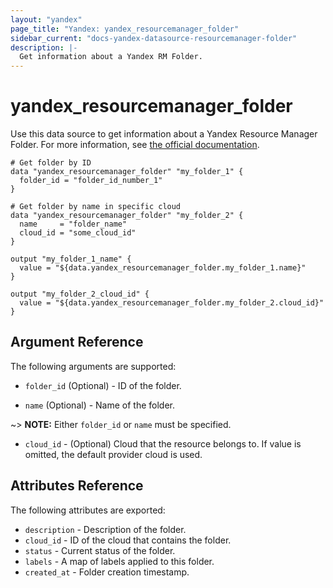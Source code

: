 ```yaml
---
layout: "yandex"
page_title: "Yandex: yandex_resourcemanager_folder"
sidebar_current: "docs-yandex-datasource-resourcemanager-folder"
description: |-
  Get information about a Yandex RM Folder.
---
```


# yandex\_resourcemanager\_folder

Use this data source to get information about a Yandex Resource Manager Folder. For more information, see
[the official documentation](https://cloud.yandex.ru/docs/resource-manager/concepts/resources-hierarchy#folder).

```hcl
# Get folder by ID
data "yandex_resourcemanager_folder" "my_folder_1" {
  folder_id = "folder_id_number_1"
}

# Get folder by name in specific cloud
data "yandex_resourcemanager_folder" "my_folder_2" {
  name     = "folder_name"
  cloud_id = "some_cloud_id"
}

output "my_folder_1_name" {
  value = "${data.yandex_resourcemanager_folder.my_folder_1.name}"
}

output "my_folder_2_cloud_id" {
  value = "${data.yandex_resourcemanager_folder.my_folder_2.cloud_id}"
}

```

## Argument Reference

The following arguments are supported:

* `folder_id` (Optional) - ID of the folder.

* `name` (Optional) - Name of the folder.

~> **NOTE:** Either `folder_id` or `name` must be specified.

* `cloud_id` - (Optional) Cloud that the resource belongs to. If value is omitted, the default provider cloud is used.

## Attributes Reference

The following attributes are exported:

* `description` - Description of the folder.
* `cloud_id` - ID of the cloud that contains the folder.
* `status` - Current status of the folder.
* `labels` - A map of labels applied to this folder.
* `created_at` - Folder creation timestamp.

[Folder]: https://cloud.yandex.com/docs/resource-manager/concepts/resources-hierarchy#folder
